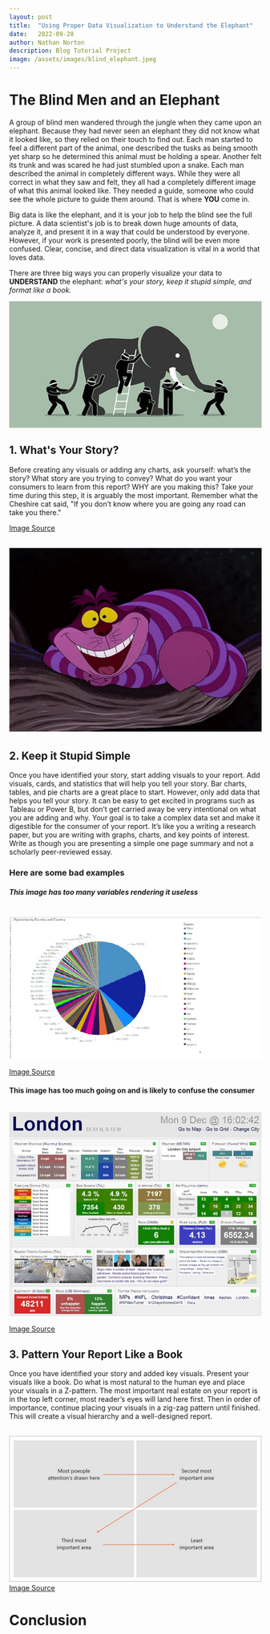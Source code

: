 ```yaml
---
layout: post
title:  "Using Proper Data Visualization to Understand the Elephant"
date:   2022-09-28
author: Nathan Norton
description: Blog Tutorial Project
image: /assets/images/blind_elephant.jpeg
---
```




# The Blind Men and an Elephant
A group of blind men wandered through the jungle when they came upon an elephant. Because they had never seen an elephant they did not know what it looked like, so they relied on their touch to find out. Each man started to feel a different part of the animal, one described the tusks as being smooth yet sharp so he determined this animal must be holding a spear. Another felt its trunk and was scared he had just stumbled upon a snake. Each man described the animal in completely different ways. While they were all correct in what they saw and felt, they all had a completely different image of what this animal looked like. They needed a guide, someone who could see the whole picture to guide them around. That is where **YOU** come in.

Big data is like the elephant, and it is your job to help the blind see the full picture. A data scientist's job is to break down huge amounts of data, analyze it, and present it in a way that could be understood by everyone. However, if your work is presented poorly, the blind will be even more confused. Clear, concise, and direct data visualization is vital in a world that loves data. 

There are three big ways you can properly visualize your data to **UNDERSTAND** the elephant: *what's your story, keep it stupid simple, and format like a book.*

![Test Image](https://raw.githubusercontent.com/nate-norton/stat386-projects/main/assets/images/blind_elephant.jpeg)



## 1. What's Your Story?
Before creating any visuals or adding any charts, ask yourself: what’s the story? What story are you trying to convey? What do you want your consumers to learn from this report? WHY are you making this? Take your time during this step, it is arguably the most important. Remember what the Cheshire cat said, "If you don’t know where you are going any road can take you there." 

[Image Source](https://eric.ed.gov/?id=EJ997652)

&nbsp;&nbsp;&nbsp;&nbsp;&nbsp;&nbsp; ![Test Image](https://raw.githubusercontent.com/nate-norton/stat386-projects/main/assets/images/cheshirecat.jpg)



## 2. Keep it Stupid Simple
Once you have identified your story, start adding visuals to your report. Add visuals, cards, and statistics that will help you tell your story. Bar charts, tables, and pie charts are a great place to start. However, only add data that helps you tell your story. It can be easy to get excited in programs such as Tableau or Power B, but don’t get carried away be very intentional on what you are adding and why. Your goal is to take a complex data set and make it digestible for the consumer of your report. It’s like you a writing a research paper, but you are writing with graphs, charts, and key points of interest. Write as though you are presenting a simple one page summary and not a scholarly peer-reviewed essay.

### Here are some bad examples
##### This image has too many variables rendering it useless
&nbsp;&nbsp;&nbsp;&nbsp;&nbsp;&nbsp; ![Test Image](https://raw.githubusercontent.com/nate-norton/stat386-projects/main/assets/images/bad.jpg)

[Image Source](https://sranalytics.io/blog/bad-data-visualization-examples/)

#### This image has too much going on and is likely to confuse the consumer
&nbsp;&nbsp;&nbsp;&nbsp;&nbsp;&nbsp; ![Test Image](https://raw.githubusercontent.com/nate-norton/stat386-projects/main/assets/images/bad-2.jpg)

[Image Source](https://www.matillion.com/resources/blog/dashboard-examples-the-good-the-bad-and-the-ugly)



## 3. Pattern Your Report Like a Book
Once you have identified your story and added key visuals. Present your visuals like a book. Do what is most natural to the human eye and place your visuals in a Z-pattern. The most important real estate on your report is in the top left corner, most reader’s eyes will land here first. Then in order of importance, continue placing your visuals in a zig-zag pattern until finished. This will create a visual hierarchy and a well-designed report.

&nbsp;&nbsp;&nbsp;&nbsp;&nbsp;&nbsp; &nbsp;&nbsp;&nbsp;&nbsp;&nbsp;&nbsp; ![Test Image](https://raw.githubusercontent.com/nate-norton/stat386-projects/main/assets/images/z_pattern.jpg)
[Image Source](https://cloudsonmars.com/understanding-layout/)



# Conclusion


